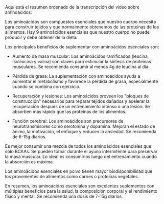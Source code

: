 Aquí está el resumen ordenado de la transcripción del video sobre aminoácidos:

Los aminoácidos son compuestos esenciales que nuestro cuerpo necesita para construir tejidos y que normalmente obtenemos de las proteínas de los alimentos. Hay 9 aminoácidos esenciales que nuestro cuerpo no puede producir y debe obtener de la dieta. 

Los principales beneficios de suplementar con aminoácidos esenciales son:

- Aumento de masa muscular: Los aminoácidos ramificados (leucina, isoleucina y valina) son claves para estimular la síntesis de proteínas musculares. Se recomienda consumir al menos 4g de leucina al día.

- Pérdida de grasa: La suplementación con aminoácidos ayuda a aumentar el metabolismo y favorece la pérdida de grasa, especialmente cuando se combina con ejercicio.

- Recuperación y lesiones: Los aminoácidos proveen los "bloques de construcción" necesarios para reparar tejidos dañados y acelerar la recuperación después de un entrenamiento intenso o una lesión. Se absorben más rápido que las proteínas de los alimentos.

- Función cerebral: Los aminoácidos son precursores de neurotransmisores como serotonina y dopamina. Mejoran el estado de ánimo, la motivación, el enfoque y reducen la ansiedad. Se recomienda de 6-15g diarios.

Es mejor consumir una mezcla de todos los aminoácidos esenciales que sólo BCAAs. Se pueden tomar durante el ayuno intermitente para preservar la masa muscular. Lo ideal es consumirlos luego del entrenamiento cuando la absorción es máxima. 

Los aminoácidos esenciales en polvo tienen mayor biodisponibilidad que los provenientes de alimentos como carnes o proteínas vegetales. 

En resumen, los aminoácidos esenciales son excelentes suplementos con múltiples beneficios para la salud, la composición corporal y el rendimiento físico y mental. Se recomienda una dosis de 7-15g diarios.